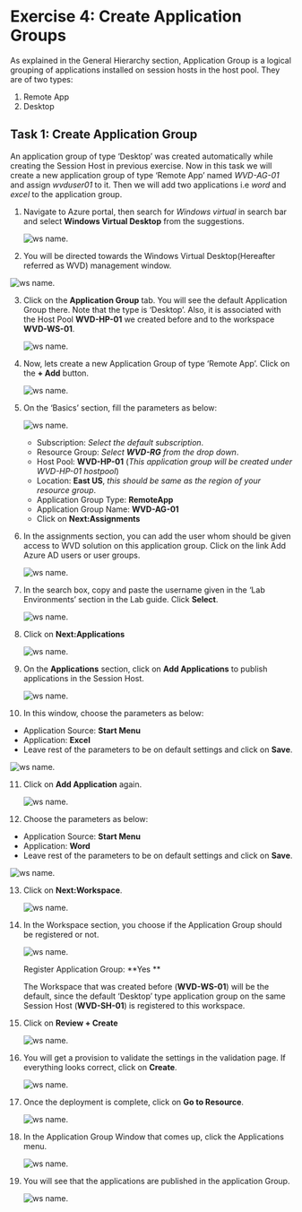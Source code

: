 # **Exercise 4: Create Application Groups** 

As explained in the General Hierarchy section, Application Group is a logical grouping of applications installed on session hosts in the host pool. They are of two types: 

1. Remote App 
2. Desktop 

## **Task 1: Create Application Group**

An application group of type ‘Desktop’ was created automatically while creating the Session Host in previous exercise. Now in this task we will create a new application group of type ‘Remote App’ named *WVD-AG-01* and assign *wvduser01* to it. Then we will add two applications i.e *word* and *excel* to the application group.

1. Navigate to Azure portal, then search for *Windows virtual* in search bar and select **Windows Virtual Desktop** from the suggestions.

   ![ws name.](media/a109.png)


2. You will be directed towards the Windows Virtual Desktop(Hereafter referred as WVD) management window.  

  ![ws name.](media/64.png)


3. Click on the **Application Group** tab. You will see the default Application Group there. Note that the type is ‘Desktop’. Also, it is associated with the Host Pool **WVD-HP-01** we created before and to the workspace **WVD-WS-01**. 

   ![ws name.](media/23.png)


4. Now, lets create a new Application Group of type ‘Remote App’. Click on the **+ Add** button. 

   ![ws name.](media/a18.png)


5. On the ‘Basics’ section, fill the parameters as below: 

   ![ws name.](media/25.png)

      - Subscription: *Select the default subscription*.
      - Resource Group: *Select **WVD-RG** from the drop down*.
      - Host Pool: **WVD-HP-01** (*This application group will be created under WVD-HP-01 hostpool*)
      - Location: **East US**, *this should be same as the region of your resource group*.
      - Application Group Type: **RemoteApp** 
      - Application Group Name: **WVD-AG-01**
      - Click on **Next:Assignments**

6. In the assignments section, you can add the user whom should be given access to WVD solution on this application group. Click on the link Add Azure AD users or user groups. 

   ![ws name.](media/26.png)


7. In the search box, copy and paste the username given in the ‘Lab Environments’ section in the Lab guide. Click **Select**. 

   ![ws name.](media/27.png)


8. Click on **Next:Applications** 

   ![ws name.](media/28.png)


9. On the **Applications** section, click on **Add Applications** to publish applications in the Session Host. 

   ![ws name.](media/29.png)


10. In this window, choose the parameters as below: 

   - Application Source: **Start Menu**    
   - Application: **Excel**
   - Leave rest of the parameters to be on default settings and click on **Save**.
   
   ![ws name.](media/a34.png)
 
11. Click on **Add Application** again. 

    ![ws name.](media/31.png)

12. Choose the parameters as below: 

   - Application Source: **Start Menu**    
   - Application: **Word**   
   - Leave rest of the parameters to be on default settings and click on **Save**.

   ![ws name.](media/.png)

13. Click on **Next:Workspace**. 

    ![ws name.](media/33.png)

14. In the Workspace section, you choose if the Application Group should be registered or not.  

    ![ws name.](media/34.png)

    Register Application Group: **Yes **

    The Workspace that was created before (**WVD-WS-01**) will be the default, since the default ‘Desktop’ type application group on the same Session Host (**WVD-SH-01**) is registered to this workspace. 

15. Click on **Review + Create**

    ![ws name.](media/35.png)


16. You will get a provision to validate the settings in the validation page. If everything looks correct, click on **Create**. 

    ![ws name.](media/36.png)


17. Once the deployment is complete, click on **Go to Resource**. 

    ![ws name.](media/37.png)


18. In the Application Group Window that comes up, click the Applications menu. 

    ![ws name.](media/38.png)


19. You will see that the applications are published in the application Group. 

    ![ws name.](media/39.png)

